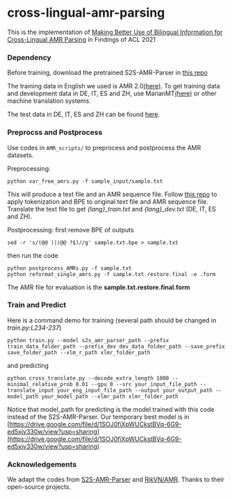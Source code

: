 # cross-lingual-amr-parsing

This is the implementation of [Making Better Use of Bilingual Information for Cross-Lingual AMR Parsing](https://arxiv.org/abs/2106.04814) in Findings of ACL 2021

### Dependency

Before training, download the pretrained S2S-AMR-Parser in [this repo](https://github.com/xdqkid/S2S-AMR-Parser)

The training data in English we used is AMR 2.0[(here)](https://catalog.ldc.upenn.edu/LDC2017T10). To get training data and development data in DE, IT, ES and ZH, use MarianMT[(here)](https://huggingface.co/transformers/model_doc/marian.html) or other machine translation systems. 

The test data in DE, IT, ES and ZH can be found [here](https://catalog.ldc.upenn.edu/LDC2020T07). 

### Preprocss and Postprocess

Use codes in `AMR_scripts/` to preprocess and postprocess the AMR datasets. 

Preprocessing:

```
python var_free_amrs.py -f sample_input/sample.txt
```

This will produce a text file and an AMR sequence file. Follow [this repo](https://github.com/xdqkid/S2S-AMR-Parser) to apply tokenization and BPE to original text file and AMR sequence file. Translate the text file to get *{lang}_train.txt* and *{lang}_dev.txt* (DE, IT, ES and ZH).

Postprocessing:
first remove BPE of outputs
```
sed -r 's/(@@ )|(@@ ?$)//g' sample.txt.bpe > sample.txt
```
then run the code
```
python postprocess_AMRs.py -f sample.txt
python reformat_single_amrs.py -f sample.txt.restore.final -e .form
```

The AMR file for evaluation is the **sample.txt.restore.final.form**

### Train and Predict

Here is a command demo for training (several path should be changed in *train.py:L234-237*)

```
python train.py --model s2s_amr_parser_path --prefix train_data_folder_path --prefix_dev dev_data_folder_path --save_prefix save_folder_path --xlm_r_path xlmr_folder_path
```

and predicting

```
python cross_translate.py --decode_extra_length 1000 --minimal_relative_prob 0.01 --gpu 0 --src your_input_file_path --translate_input your_eng_input_file_path --output your_output_path --model_path your_model_path --xlmr_path xlmr_folder_path
```

Notice that model_path for predicting is the model trained with this code instead of the S2S-AMR-Parser. Our temporary best model is in [https://drive.google.com/file/d/1SOJ0fiXpWUCkstBVq-6G9-ed5xjv330w/view?usp=sharing](https://drive.google.com/file/d/1SOJ0fiXpWUCkstBVq-6G9-ed5xjv330w/view?usp=sharing)

### Acknowledgements

We adapt the codes from [S2S-AMR-Parser](https://github.com/xdqkid/S2S-AMR-Parser) and [RikVN/AMR](https://github.com/RikVN/AMR). Thanks to their open-source projects. 
